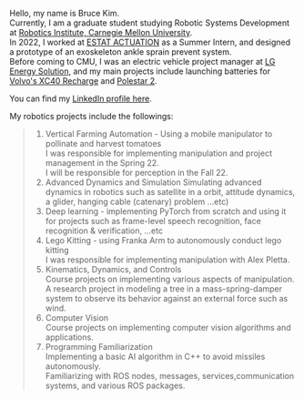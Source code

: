 Hello, my name is Bruce Kim.<br>
Currently, I am a graduate student studying Robotic Systems Development at [Robotics Institute, Carnegie Mellon University](https://mrsd.ri.cmu.edu/).<br>
In 2022, I worked at [ESTAT ACTUATION](https://www.estat.tech/) as a Summer Intern, and designed a prototype of an exoskeleton ankle sprain prevent system.<br> 
Before coming to CMU, I was an electric vehicle project manager at [LG Energy Solution](https://www.lgensol.com/en/index), and my main projects include launching batteries for [Volvo's XC40 Recharge](https://www.volvocars.com/us/cars/xc40-electric/) and [Polestar 2](https://www.polestar.com/us/polestar-2/?gclid=Cj0KCQjwgO2XBhCaARIsANrW2X2YTRw3fGUYTmroSBMY-6JWCbTPU8DjG0GSLgrXD-qB-aOnBHXe-UYaAqEvEALw_wcB).<br>

You can find my [LinkedIn profile here](https://www.linkedin.com/in/brucekwangkyunkim).<br>

My robotics projects include the followings: <br>

>1. Vertical Farming Automation - Using a mobile manipulator to pollinate and harvest tomatoes<br>
  I was responsible for implementing manipulation and project management in the Spring 22. <br>
  I will be responsible for perception in the Fall 22. <br>
>2. Advanced Dynamics and Simulation
  Simulating advanced dynamics in robotics such as satellite in a orbit, attitude dynamics, a glider, hanging cable (catenary) problem ...etc)
>3. Deep learning - implementing PyTorch from scratch and using it for projects such as frame-level speech recognition, face recognition & verification, ...etc
>4. Lego Kitting - using Franka Arm to autonomously conduct lego kitting<br>
  I was responsible for implementing manipulation with Alex Pletta. <br>
>5. Kinematics, Dynamics, and Controls <br>
  Course projects on implementing various aspects of manipulation. <br>
  A research project in modeling a tree in a mass-spring-damper system to observe its behavior against an external force such as wind. <br>
>6. Computer Vision <br>
  Course projects on implementing computer vision algorithms and applications. <br>
>7. Programming Familiarization <br>
  Implementing a basic AI algorithm in C++ to avoid missiles autonomously. <br>
  Familiarizing with ROS nodes, messages, services,communication systems, and various ROS packages.
